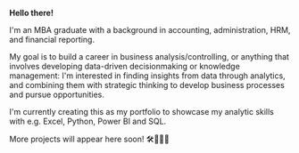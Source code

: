 **Hello there!**

I'm an MBA graduate with a background in accounting, administration, HRM, and financial reporting.

My goal is to build a career in business analysis/controlling, or anything that involves developing data-driven decisionmaking or knowledge management: I'm interested in finding insights from data through analytics, and combining them with strategic thinking to develop business processes and pursue opportunities.

I'm currently creating this as my portfolio to showcase my analytic skills with e.g. Excel, Python, Power BI and SQL.

More projects will appear here soon! 🛠🏃🏻‍♀️

